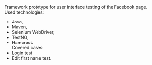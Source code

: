 Framework prototype for user interface testing of the Facebook page.<br />
Used technologies:<br />
  - Java,<br />
  - Maven,<br />
  - Selenium WebDriver,<br />
  - TestNG,<br />
  - Hamcrest.<br />
Covered cases:<br />
  - Login test<br />
  - Edit first name test.
